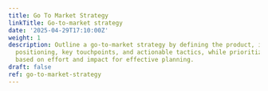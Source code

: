 ```yaml
---
title: Go To Market Strategy
linkTitle: Go-to-market strategy
date: '2025-04-29T17:10:00Z'
weight: 1
description: Outline a go-to-market strategy by defining the product, its target audience,
  positioning, key touchpoints, and actionable tactics, while prioritizing initiatives
  based on effort and impact for effective planning.
draft: false
ref: go-to-market-strategy
---
```


